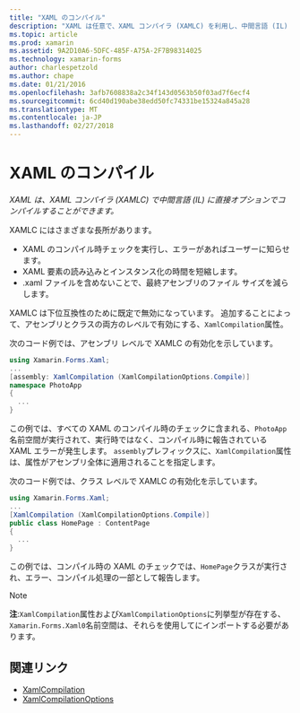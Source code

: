 ```yaml
---
title: "XAML のコンパイル"
description: "XAML は任意で、XAML コンパイラ (XAMLC) を利用し、中間言語 (IL) に直接コンパイルできます。"
ms.topic: article
ms.prod: xamarin
ms.assetid: 9A2D10A6-5DFC-485F-A75A-2F7B98314025
ms.technology: xamarin-forms
author: charlespetzold
ms.author: chape
ms.date: 01/21/2016
ms.openlocfilehash: 3afb7608838a2c34f143d0563b50f03ad7f6ecf4
ms.sourcegitcommit: 6cd40d190abe38edd50fc74331be15324a845a28
ms.translationtype: MT
ms.contentlocale: ja-JP
ms.lasthandoff: 02/27/2018
---
```

# <a name="xaml-compilation"></a>XAML のコンパイル

_XAML は、XAML コンパイラ (XAMLC) で中間言語 (IL) に直接オプションでコンパイルすることができます。_

XAMLC にはさまざまな長所があります。

- XAML のコンパイル時チェックを実行し、エラーがあればユーザーに知らせます。
- XAML 要素の読み込みとインスタンス化の時間を短縮します。
- .xaml ファイルを含めないことで、最終アセンブリのファイル サイズを減らします。

XAMLC は下位互換性のために既定で無効になっています。 追加することによって、アセンブリとクラスの両方のレベルで有効にする、`XamlCompilation`属性。

次のコード例では、アセンブリ レベルで XAMLC の有効化を示しています。

```csharp
using Xamarin.Forms.Xaml;
...
[assembly: XamlCompilation (XamlCompilationOptions.Compile)]
namespace PhotoApp
{
  ...
}
```

この例では、すべての XAML のコンパイル時のチェックに含まれる、`PhotoApp`名前空間が実行されて、実行時ではなく、コンパイル時に報告されている XAML エラーが発生します。
`assembly`プレフィックスに、`XamlCompilation`属性は、属性がアセンブリ全体に適用されることを指定します。

次のコード例では、クラス レベルで XAMLC の有効化を示しています。

```csharp
using Xamarin.Forms.Xaml;
...
[XamlCompilation (XamlCompilationOptions.Compile)]
public class HomePage : ContentPage
{
  ...
}
```

この例では、コンパイル時の XAML のチェックでは、`HomePage`クラスが実行され、エラー、コンパイル処理の一部として報告します。

> [!NOTE]
> **注**:`XamlCompilation`属性および`XamlCompilationOptions`に列挙型が存在する、`Xamarin.Forms.Xaml0`名前空間は、それらを使用してにインポートする必要があります。


## <a name="related-links"></a>関連リンク

- [XamlCompilation](https://developer.xamarin.com/api/type/Xamarin.Forms.Xaml.XamlCompilationAttribute/)
- [XamlCompilationOptions](https://developer.xamarin.com/api/type/Xamarin.Forms.Xaml.XamlCompilationOptions/)
